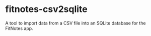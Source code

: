 # fitnotes-csv2sqlite
A tool to import data from a CSV file into an SQLite database for the FitNotes app.

